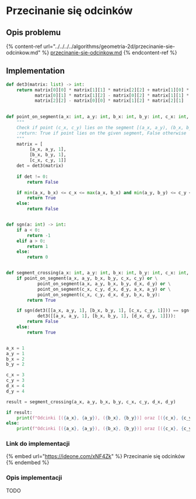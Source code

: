 # Przecinanie się odcinków

## Opis problemu

{% content-ref url="../../../../algorithms/geometria-2d/przecinanie-sie-odcinkow.md" %}
[przecinanie-sie-odcinkow.md](../../../../algorithms/geometria-2d/przecinanie-sie-odcinkow.md)
{% endcontent-ref %}

## Implementation

```python
def det3(matrix: list) -> int:
    return matrix[0][0] * matrix[1][1] * matrix[2][2] + matrix[1][0] * matrix[2][1] * matrix[0][2] + matrix[2][0] * \
           matrix[0][1] * matrix[1][2] - matrix[0][2] * matrix[1][1] * matrix[2][0] - matrix[0][1] * matrix[1][0] * \
           matrix[2][2] - matrix[0][0] * matrix[1][2] * matrix[2][1]
           

def point_on_segment(a_x: int, a_y: int, b_x: int, b_y: int, c_x: int, c_y: int) -> bool:
    """
    Check if point (c_x, c_y) lies on the segment [(a_x, a_y), (b_x, b_y)]
    :return: True if point lies on the given segment, False otherwise
    """
    matrix = [
         [a_x, a_y, 1],
         [b_x, b_y, 1],
         [c_x, c_y, 1]]
    det = det3(matrix)
    
    if det != 0:
        return False

    if min(a_x, b_x) <= c_x <= max(a_x, b_x) and min(a_y, b_y) <= c_y <= max(a_y, b_y):
        return True
    else:
        return False


def sgn(a: int) -> int:
    if a < 0:
        return -1
    elif a > 0:
        return 1
    else:
        return 0


def segment_crossing(a_x: int, a_y: int, b_x: int, b_y: int, c_x: int, c_y: int, d_x: int, d_y: int) -> bool:
    if point_on_segment(a_x, a_y, b_x, b_y, c_x, c_y) or \
            point_on_segment(a_x, a_y, b_x, b_y, d_x, d_y) or \
            point_on_segment(c_x, c_y, d_x, d_y, a_x, a_y) or \
            point_on_segment(c_x, c_y, d_x, d_y, b_x, b_y):
        return True

    if sgn(det3([[a_x, a_y, 1], [b_x, b_y, 1], [c_x, c_y, 1]])) == sgn(
            det3([[a_x, a_y, 1], [b_x, b_y, 1], [d_x, d_y, 1]])):
        return False
    else:
        return True


a_x = 1
a_y = 1
b_x = 2
b_y = 2

c_x = 3
c_y = 3
d_x = 4
d_y = 4

result = segment_crossing(a_x, a_y, b_x, b_y, c_x, c_y, d_x, d_y)

if result:
	print(f"Odcinki [({a_x}, {a_y}), ({b_x}, {b_y})] oraz [({c_x}, {c_y}), ({d_x}, {d_y})] przecinają się")
else:
	print(f"Odcinki [({a_x}, {a_y}), ({b_x}, {b_y})] oraz [({c_x}, {c_y}), ({d_x}, {d_y})] nie przecinają się")
```

### Link do implementacji

{% embed url="https://ideone.com/xNF4Zk" %}
Przecinanie się odcinków
{% endembed %}

### Opis implementacji

TODO
